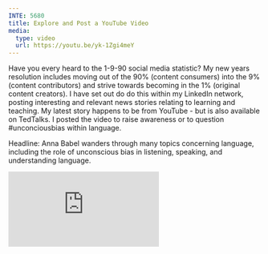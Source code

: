 ```yaml
---
INTE: 5680
title: Explore and Post a YouTube Video
media:
  type: video
  url: https://youtu.be/yk-1Zgi4meY
---
```


Have you every heard to the 1-9-90 social media statistic? My new years resolution includes moving out of the 90% (content consumers) into the 9% (content contributors) and strive towards becoming in the 1% (original content creators). I have set out do do this within my LinkedIn network, posting interesting and relevant news stories relating to learning and teaching. My latest story happens to be from YouTube - but is also available on TedTalks. I posted the video to raise awareness or to question #unconciousbias within language.

Headline: Anna Babel wanders through many topics concerning language, including the role of unconscious bias in listening, speaking, and understanding language.

<div class="aspect-ratio aspect-ratio--16-9">
  <iframe class="aspect-ratio--content" src="https://www.youtube-nocookie.com/embed/yk-1Zgi4meY" title="YouTube video player" frameborder="0" allow="accelerometer; autoplay; clipboard-write; encrypted-media; gyroscope; picture-in-picture" allowfullscreen></iframe>
</div>
